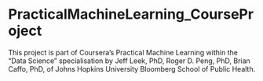 # PracticalMachineLearning_CourseProject
This project is part of Coursera’s Practical Machine Learning within the “Data Science” specialisation by Jeff Leek, PhD, Roger D. Peng, PhD, Brian Caffo, PhD, of Johns Hopkins University Bloomberg School of Public Health.
